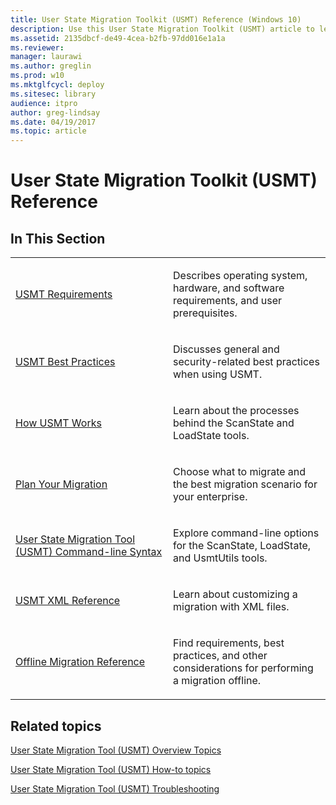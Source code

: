 ```yaml
---
title: User State Migration Toolkit (USMT) Reference (Windows 10)
description: Use this User State Migration Toolkit (USMT) article to learn details about USMT, like operating system, hardware, and software requirements, and user prerequisites.
ms.assetid: 2135dbcf-de49-4cea-b2fb-97dd016e1a1a
ms.reviewer: 
manager: laurawi
ms.author: greglin
ms.prod: w10
ms.mktglfcycl: deploy
ms.sitesec: library
audience: itpro
author: greg-lindsay
ms.date: 04/19/2017
ms.topic: article
---
```


# User State Migration Toolkit (USMT) Reference


## In This Section


<table>
<colgroup>
<col width="50%" />
<col width="50%" />
</colgroup>
<tbody>
<tr class="odd">
<td align="left"><p><a href="usmt-requirements.md" data-raw-source="[USMT Requirements](usmt-requirements.md)">USMT Requirements</a></p></td>
<td align="left"><p>Describes operating system, hardware, and software requirements, and user prerequisites.</p></td>
</tr>
<tr class="even">
<td align="left"><p><a href="usmt-best-practices.md" data-raw-source="[USMT Best Practices](usmt-best-practices.md)">USMT Best Practices</a></p></td>
<td align="left"><p>Discusses general and security-related best practices when using USMT.</p></td>
</tr>
<tr class="odd">
<td align="left"><p><a href="usmt-how-it-works.md" data-raw-source="[How USMT Works](usmt-how-it-works.md)">How USMT Works</a></p></td>
<td align="left"><p>Learn about the processes behind the ScanState and LoadState tools.</p></td>
</tr>
<tr class="even">
<td align="left"><p><a href="usmt-plan-your-migration.md" data-raw-source="[Plan Your Migration](usmt-plan-your-migration.md)">Plan Your Migration</a></p></td>
<td align="left"><p>Choose what to migrate and the best migration scenario for your enterprise.</p></td>
</tr>
<tr class="odd">
<td align="left"><p><a href="usmt-command-line-syntax.md" data-raw-source="[User State Migration Tool (USMT) Command-line Syntax](usmt-command-line-syntax.md)">User State Migration Tool (USMT) Command-line Syntax</a></p></td>
<td align="left"><p>Explore command-line options for the ScanState, LoadState, and UsmtUtils tools.</p></td>
</tr>
<tr class="even">
<td align="left"><p><a href="usmt-xml-reference.md" data-raw-source="[USMT XML Reference](usmt-xml-reference.md)">USMT XML Reference</a></p></td>
<td align="left"><p>Learn about customizing a migration with XML files.</p></td>
</tr>
<tr class="odd">
<td align="left"><p><a href="offline-migration-reference.md" data-raw-source="[Offline Migration Reference](offline-migration-reference.md)">Offline Migration Reference</a></p></td>
<td align="left"><p>Find requirements, best practices, and other considerations for performing a migration offline.</p></td>
</tr>
</tbody>
</table>

 

## Related topics


[User State Migration Tool (USMT) Overview Topics](usmt-topics.md)

[User State Migration Tool (USMT) How-to topics](usmt-how-to.md)

[User State Migration Tool (USMT) Troubleshooting](usmt-troubleshooting.md)

 

 





